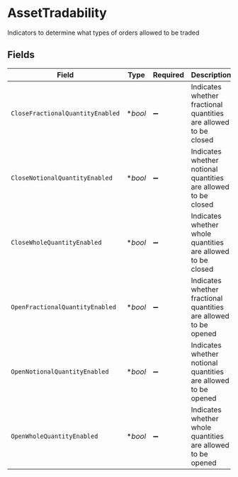 # AssetTradability

Indicators to determine what types of orders allowed to be traded


## Fields

| Field                                                            | Type                                                             | Required                                                         | Description                                                      | Example                                                          |
| ---------------------------------------------------------------- | ---------------------------------------------------------------- | ---------------------------------------------------------------- | ---------------------------------------------------------------- | ---------------------------------------------------------------- |
| `CloseFractionalQuantityEnabled`                                 | **bool*                                                          | :heavy_minus_sign:                                               | Indicates whether fractional quantities are allowed to be closed | true                                                             |
| `CloseNotionalQuantityEnabled`                                   | **bool*                                                          | :heavy_minus_sign:                                               | Indicates whether notional quantities are allowed to be closed   | true                                                             |
| `CloseWholeQuantityEnabled`                                      | **bool*                                                          | :heavy_minus_sign:                                               | Indicates whether whole quantities are allowed to be closed      | true                                                             |
| `OpenFractionalQuantityEnabled`                                  | **bool*                                                          | :heavy_minus_sign:                                               | Indicates whether fractional quantities are allowed to be opened | true                                                             |
| `OpenNotionalQuantityEnabled`                                    | **bool*                                                          | :heavy_minus_sign:                                               | Indicates whether notional quantities are allowed to be opened   | true                                                             |
| `OpenWholeQuantityEnabled`                                       | **bool*                                                          | :heavy_minus_sign:                                               | Indicates whether whole quantities are allowed to be opened      | true                                                             |